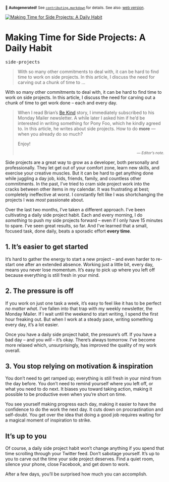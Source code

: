 <sub>&#x1F6A8; <strong>Autogenerated!</strong> See <a href="https://github.com/ponyfoo/articles/tree/noindex/contributing.markdown"><code>contributing.markdown</code></a> for details. See also: <a href="https://ponyfoo.com/articles/making-time-for-side-projects">web version</a>.</sub>

<a href="https://ponyfoo.com/articles/making-time-for-side-projects"><div><img src="https://i.imgur.com/fFN8WA5.jpg" alt="Making Time for Side Projects: A Daily Habit"></div></a>

<h1>Making Time for Side Projects: A Daily Habit</h1>

<p><kbd>side-projects</kbd></p>

<blockquote><p>With so many other commitments to deal with, it can be hard to find time to work on side projects. In this article, I discuss the need for carving out a chunk of time to &#x2026;</p></blockquote>

<div><p>With so many other commitments to deal with, it can be hard to find time to work on side projects. In this article, I discuss the need for carving out a chunk of time to get work done &#x2013; each and every day.</p></div>

<blockquote><p>When I read Brian&#x2019;s <a href="https://briangilham.com/blog/2016/10/10/be-kind" target="_blank">Be Kind</a> story, I immediately subscribed to his Monday Mailer newsletter. A while later I asked him if he&#x2019;d be interested in writing something for Pony Foo, which he kindly agreed to. In this article, he writes about side projects. How to do <strong>more</strong> &#x2014; when you already do so much?</p> <p>Enjoy!</p><p align="right"><sub><em>&#x2014; Editor&#x2019;s note.</em></sub></p></blockquote>

<div><p>Side projects are a great way to grow as a developer, both personally and professionally. They let get out of your comfort zone, learn new skills, and exercise your creative muscles. But it can be hard to get anything done while juggling a day job, kids, friends, family, and countless other commitments. In the past, I&#x2019;ve tried to cram side project work into the cracks between other items in my calendar. It was frustrating at best; completely ineffective at worst. I constantly felt like I was shortchanging the projects I was <em>most</em> passionate about.</p></div>

<div><p>Over the last two months, I&#x2019;ve taken a different approach. I&#x2019;ve been cultivating a daily side project habit. Each and every morning, I do <em>something</em> to push my side projects forward &#x2013; even if I only have 15 minutes to spare. I&#x2019;ve seen great results, so far. And I&#x2019;ve learned that a small, focused task, done daily, beats a sporadic effort <strong>every time</strong>.</p> <h2 id="1-it-s-easier-to-get-started">1. It&#x2019;s easier to get started</h2> <p>It&#x2019;s hard to gather the energy to start a new project &#x2013; and even harder to re-start one after an extended absence. Working just a little bit, every day, means you never lose momentum. It&#x2019;s easy to pick up where you left off because everything is still fresh in your mind.</p> <h2 id="2-the-pressure-is-off">2. The pressure is off</h2> <p>If you work on just one task a week, it&#x2019;s easy to feel like it has to be perfect <em>no matter wha</em>t. I&#x2019;ve fallen into that trap with my weekly newsletter, the Monday Mailer. If I wait until the weekend to start writing, I spend the first hour freaking out. But when I work at a steady pace, writing something every day, it&#x2019;s a lot easier.</p> <p>Once you have a daily side project habit, the pressure&#x2019;s off. If you have a bad day &#x2013; and you <em>will</em> &#x2013; it&#x2019;s okay. There&#x2019;s always tomorrow. I&#x2019;ve become more relaxed which, unsurprisingly, has improved the quality of my work overall.</p> <h2 id="3-you-stop-relying-on-motivation-and-inspiration">3. You stop relying on motivation &amp; inspiration</h2> <p>You don&#x2019;t need to get ramped up; everything is still fresh in your mind from the day before. You don&#x2019;t need to remind yourself where you left off, or what you need to do next. It biases you toward taking action, making it possible to be productive even when you&#x2019;re short on time.</p> <p>You see yourself making progress each day, making it easier to have the confidence to do the work the next day. It cuts down on procrastination and self-doubt. You get over the idea that doing a good job requires waiting for a magical moment of inspiration to strike.</p> <h2 id="it-s-up-to-you">It&#x2019;s up to you</h2> <p>Of course, a daily side project habit won&#x2019;t change anything if you spend that time scrolling through your Twitter feed. Don&#x2019;t sabotage yourself. It&#x2019;s up to you to carve out the time your side project deserves. Find a quiet room, silence your phone, close Facebook, and get down to work.</p> <p>After a few days, you&#x2019;ll be surprised how much you can accomplish.</p></div>

